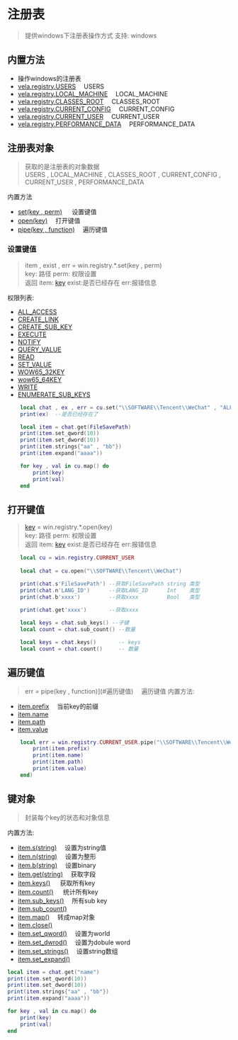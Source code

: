 # 注册表
> 提供windows下注册表操作方式 支持: windows

## 内置方法
- 操作windows的注册表
- [vela.registry.USERS](#注册表对象)            &emsp;USERS 
- [vela.registry.LOCAL_MACHINE](#注册表对象)    &emsp;LOCAL_MACHINE
- [vela.registry.CLASSES_ROOT](#注册表对象)     &emsp;CLASSES_ROOT
- [vela.registry.CURRENT_CONFIG](#注册表对象)   &emsp;CURRENT_CONFIG
- [vela.registry.CURRENT_USER](#注册表对象)     &emsp;CURRENT_USER
- [vela.registry.PERFORMANCE_DATA](#注册表对象) &emsp;PERFORMANCE_DATA

## 注册表对象
> 获取的是注册表的对象数据 <br />
> USERS , LOCAL_MACHINE , CLASSES_ROOT , CURRENT_CONFIG , CURRENT_USER , PERFORMANCE_DATA

内置方法

- [set(key , perm)](#设置键值) &emsp; 设置键值
- [open(key)](#打开键值) &emsp;打开键值
- [pipe(key , function)](#遍历键值) &emsp;遍历键值


### 设置键值
> item , exist , err = win.registry.*.set(key , perm) <br />
> key: 路径 perm: 权限设置 <br />
> 返回 item: [key](#键对象) exist:是否已经存在 err:报错信息
 
权限列表:

- [ALL_ACCESS](#)
- [CREATE_LINK](#)
- [CREATE_SUB_KEY](#)
- [EXECUTE](#)
- [NOTIFY](#)
- [QUERY_VALUE](#)
- [READ](#)
- [SET_VALUE](#)
- [WOW65_32KEY](#)
- [wow65_64KEY](#)
- [WRITE](#)
- [ENUMERATE_SUB_KEYS](#)

```lua
    local chat , ex , err = cu.set("\\SOFTWARE\\Tencent\\WeChat" , "ALL_ACCESS")
    print(ex)  --是否已经存在了

    local item = chat.get(FileSavePath)
    print(item.set_qword(10))
    print(item.set_dword(10))
    print(item.strings{"aa" , "bb"})
    print(item.expand("aaaa"))

    for key , val in cu.map() do
        print(key)
        print(val)
    end 
```

## 打开键值
> [key](#键对象) = win.registry.*.open(key) <br />
> key: 路径 perm: 权限设置 <br />
> 返回 item: [key](#键对象) exist:是否已经存在 err:报错信息

```lua
    local cu = win.registry.CURRENT_USER
    
    local chat = cu.open("\\SOFTWARE\\Tencent\\WeChat")

    print(chat.s'FileSavePath') --获取FileSavePath string 类型
    print(chat.n'LANG_ID')      --获取LANG_ID      Int    类型
    print(chat.b'xxxx')         --获取xxxx         Bool   类型

    print(chat.get'xxxx')       --获取xxxx 
    
    local keys = chat.sub_keys() --子键
    local count = chat.sub_count() --数量

    local keys = chat.keys()       -- keys
    local count = chat.count()     -- 数量

```

## 遍历键值
> err = pipe(key , function)](#遍历键值) &emsp;遍历键值
内置方法:
- [item.prefix](#) &emsp;当前key的前缀
- [item.name](#)   
- [item.path](#)
- [item.value](#) 
```lua
    local err = win.registry.CURRENT_USER.pipe("\\SOFTWARE\\Tencent\\WeChat" , function(item)
        print(item.prefix)
        print(item.name)
        print(item.path)
        print(item.value)
    end)
```

## 键对象
> 封装每个key的状态和对象信息

内置方法:
- [item.s(string)](#) &emsp;设置为string值
- [item.n(string)](#) &emsp;设置为整形
- [item.b(string)](#) &emsp;设置binary
- [item.get(string)](#) &emsp;获取字段
- [item.keys()](#) &emsp; 获取所有key
- [item.count()](#) &emsp; 统计所有key
- [item.sub_keys()](#) &emsp;所有sub key
- [item.sub_count()](#)
- [item.map()](#)  &emsp;转成map对象
- [item.close()](#)
- [item.set_qword()](#) &emsp;设置为world
- [item.set_dwrod()](#) &emsp;设置为dobule word
- [item.set_strings()](#) &emsp;设置string数组
- [item.set_expand()](#)  

```lua
local item = chat.get("name")
print(item.set_qword(10))
print(item.set_dword(10))
print(item.strings{"aa" , "bb"})
print(item.expand("aaaa"))

for key , val in cu.map() do
    print(key)
    print(val)
end 
```